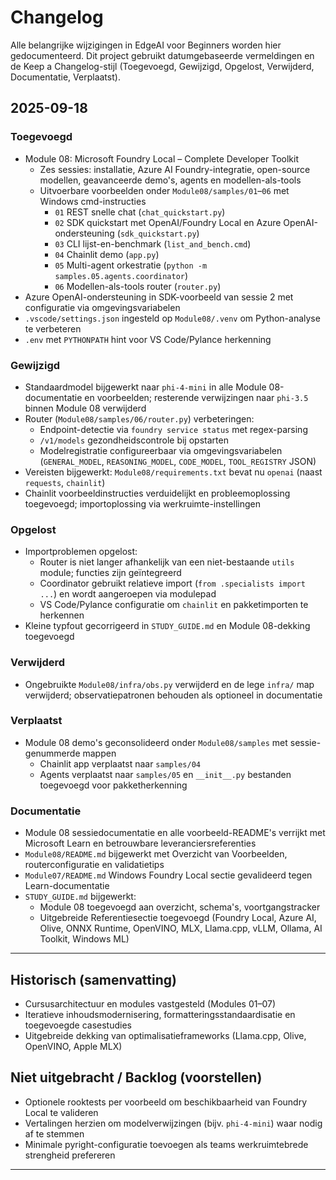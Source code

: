 <!--
CO_OP_TRANSLATOR_METADATA:
{
  "original_hash": "b02a49f9b47dc500f1b4791c01bb9501",
  "translation_date": "2025-09-22T21:46:49+00:00",
  "source_file": "CHANGELOG.md",
  "language_code": "nl"
}
-->
# Changelog

Alle belangrijke wijzigingen in EdgeAI voor Beginners worden hier gedocumenteerd. Dit project gebruikt datumgebaseerde vermeldingen en de Keep a Changelog-stijl (Toegevoegd, Gewijzigd, Opgelost, Verwijderd, Documentatie, Verplaatst).

## 2025-09-18

### Toegevoegd
- Module 08: Microsoft Foundry Local – Complete Developer Toolkit
  - Zes sessies: installatie, Azure AI Foundry-integratie, open-source modellen, geavanceerde demo's, agents en modellen-als-tools
  - Uitvoerbare voorbeelden onder `Module08/samples/01`–`06` met Windows cmd-instructies
    - `01` REST snelle chat (`chat_quickstart.py`)
    - `02` SDK quickstart met OpenAI/Foundry Local en Azure OpenAI-ondersteuning (`sdk_quickstart.py`)
    - `03` CLI lijst-en-benchmark (`list_and_bench.cmd`)
    - `04` Chainlit demo (`app.py`)
    - `05` Multi-agent orkestratie (`python -m samples.05.agents.coordinator`)
    - `06` Modellen-als-tools router (`router.py`)
- Azure OpenAI-ondersteuning in SDK-voorbeeld van sessie 2 met configuratie via omgevingsvariabelen
- `.vscode/settings.json` ingesteld op `Module08/.venv` om Python-analyse te verbeteren
- `.env` met `PYTHONPATH` hint voor VS Code/Pylance herkenning

### Gewijzigd
- Standaardmodel bijgewerkt naar `phi-4-mini` in alle Module 08-documentatie en voorbeelden; resterende verwijzingen naar `phi-3.5` binnen Module 08 verwijderd
- Router (`Module08/samples/06/router.py`) verbeteringen:
  - Endpoint-detectie via `foundry service status` met regex-parsing
  - `/v1/models` gezondheidscontrole bij opstarten
  - Modelregistratie configureerbaar via omgevingsvariabelen (`GENERAL_MODEL`, `REASONING_MODEL`, `CODE_MODEL`, `TOOL_REGISTRY` JSON)
- Vereisten bijgewerkt: `Module08/requirements.txt` bevat nu `openai` (naast `requests`, `chainlit`)
- Chainlit voorbeeldinstructies verduidelijkt en probleemoplossing toegevoegd; importoplossing via werkruimte-instellingen

### Opgelost
- Importproblemen opgelost:
  - Router is niet langer afhankelijk van een niet-bestaande `utils` module; functies zijn geïntegreerd
  - Coordinator gebruikt relatieve import (`from .specialists import ...`) en wordt aangeroepen via modulepad
  - VS Code/Pylance configuratie om `chainlit` en pakketimporten te herkennen
- Kleine typfout gecorrigeerd in `STUDY_GUIDE.md` en Module 08-dekking toegevoegd

### Verwijderd
- Ongebruikte `Module08/infra/obs.py` verwijderd en de lege `infra/` map verwijderd; observatiepatronen behouden als optioneel in documentatie

### Verplaatst
- Module 08 demo's geconsolideerd onder `Module08/samples` met sessie-genummerde mappen
  - Chainlit app verplaatst naar `samples/04`
  - Agents verplaatst naar `samples/05` en `__init__.py` bestanden toegevoegd voor pakketherkenning

### Documentatie
- Module 08 sessiedocumentatie en alle voorbeeld-README's verrijkt met Microsoft Learn en betrouwbare leveranciersreferenties
- `Module08/README.md` bijgewerkt met Overzicht van Voorbeelden, routerconfiguratie en validatietips
- `Module07/README.md` Windows Foundry Local sectie gevalideerd tegen Learn-documentatie
- `STUDY_GUIDE.md` bijgewerkt:
  - Module 08 toegevoegd aan overzicht, schema's, voortgangstracker
  - Uitgebreide Referentiesectie toegevoegd (Foundry Local, Azure AI, Olive, ONNX Runtime, OpenVINO, MLX, Llama.cpp, vLLM, Ollama, AI Toolkit, Windows ML)

---

## Historisch (samenvatting)
- Cursusarchitectuur en modules vastgesteld (Modules 01–07)
- Iteratieve inhoudsmodernisering, formatteringsstandaardisatie en toegevoegde casestudies
- Uitgebreide dekking van optimalisatieframeworks (Llama.cpp, Olive, OpenVINO, Apple MLX)

## Niet uitgebracht / Backlog (voorstellen)
- Optionele rooktests per voorbeeld om beschikbaarheid van Foundry Local te valideren
- Vertalingen herzien om modelverwijzingen (bijv. `phi-4-mini`) waar nodig af te stemmen
- Minimale pyright-configuratie toevoegen als teams werkruimtebrede strengheid prefereren

---

